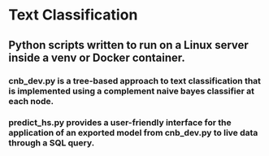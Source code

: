 # Text Classification
## Python scripts written to run on a Linux server inside a venv or Docker container.
### cnb_dev.py is a tree-based approach to text classification that is implemented using a complement naive bayes classifier at each node.
### predict_hs.py provides a user-friendly interface for the application of an exported model from cnb_dev.py to live data through a SQL query.
